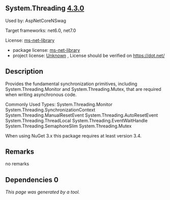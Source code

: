 System.Threading [4.3.0](https://www.nuget.org/packages/System.Threading/4.3.0)
--------------------

Used by: AspNetCoreNSwag

Target frameworks: net6.0, net7.0

License: [ms-net-library](../../../../licenses/ms-net-library) 

- package license: [ms-net-library](http://go.microsoft.com/fwlink/?LinkId=329770) 
- project license: [Unknown](https://dot.net/) , License should be verified on https://dot.net/

Description
-----------
Provides the fundamental synchronization primitives, including System.Threading.Monitor and System.Threading.Mutex, that are required when writing asynchronous code.

Commonly Used Types:
System.Threading.Monitor
System.Threading.SynchronizationContext
System.Threading.ManualResetEvent
System.Threading.AutoResetEvent
System.Threading.ThreadLocal<T>
System.Threading.EventWaitHandle
System.Threading.SemaphoreSlim
System.Threading.Mutex
 
When using NuGet 3.x this package requires at least version 3.4.

Remarks
-----------
no remarks


Dependencies 0
-----------


*This page was generated by a tool.*